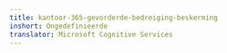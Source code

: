 ```yaml
---
title: kantoor-365-gevorderde-bedreiging-beskerming
inshort: Ongedefinieerde
translator: Microsoft Cognitive Services
---
```




